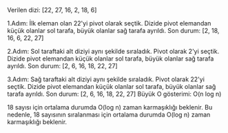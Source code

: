 Verilen dizi: [22, 27, 16, 2, 18, 6]

1.Adım: İlk eleman olan 22'yi pivot olarak seçtik. Dizide pivot elemandan küçük olanlar sol tarafa, büyük olanlar sağ tarafa ayrıldı. Son durum: [2, 18, 16, 6, 22, 27]


2.Adım: Sol taraftaki alt diziyi aynı şekilde sıraladık. Pivot olarak 2'yi seçtik. Dizide pivot elemandan küçük olanlar sol tarafa, büyük olanlar sağ tarafa ayrıldı. Son durum: [2, 6, 16, 18, 22, 27]


3.Adım: Sağ taraftaki alt diziyi aynı şekilde sıraladık. Pivot olarak 22'yi seçtik. Dizide pivot elemandan küçük olanlar sol tarafa, büyük olanlar sağ tarafa ayrıldı. Son durum: [2, 6, 16, 18, 22, 27]
Büyük O gösterimi: O(n log n)


18 sayısı için ortalama durumda O(log n) zaman karmaşıklığı beklenir. Bu nedenle, 18 sayısının sıralanması için ortalama durumda O(log n) zaman karmaşıklığı beklenir.
